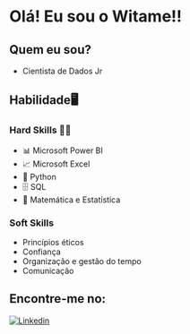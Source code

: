 # Olá! Eu sou o Witame!! 

## Quem eu sou?

- Cientista de Dados Jr

## Habilidade🖥️

### Hard Skills 👨‍💻

- 📊 Microsoft Power BI
- 📈 Microsoft Excel
- 🐍 Python
- 🗄 SQL
- 🧮 Matemática e Estatística

### Soft Skills

- Princípios éticos
- Confiança
- Organização e gestão do tempo
- Comunicação


## Encontre-me no:

[![Linkedin](https://img.shields.io/badge/LinkedIn-0077B5?style=for-the-badge&logo=linkedin&logoColor=white)](https://www.linkedin.com/in/witame-menezes/)
